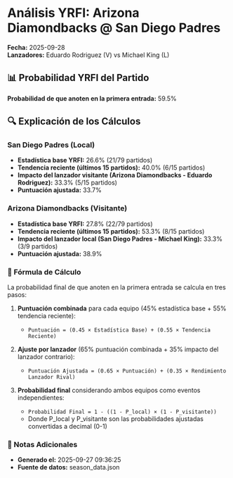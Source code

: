 # Análisis YRFI: Arizona Diamondbacks @ San Diego Padres

**Fecha:** 2025-09-28  
**Lanzadores:** Eduardo Rodriguez (V) vs Michael King (L)

## 📊 Probabilidad YRFI del Partido

**Probabilidad de que anoten en la primera entrada:** 59.5%

## 🔍 Explicación de los Cálculos

### San Diego Padres (Local)
- **Estadística base YRFI:** 26.6% (21/79 partidos)
- **Tendencia reciente (últimos 15 partidos):** 40.0% (6/15 partidos)
- **Impacto del lanzador visitante (Arizona Diamondbacks - Eduardo Rodriguez):** 33.3% (5/15 partidos)
- **Puntuación ajustada:** 33.7%

### Arizona Diamondbacks (Visitante)
- **Estadística base YRFI:** 27.8% (22/79 partidos)
- **Tendencia reciente (últimos 15 partidos):** 53.3% (8/15 partidos)
- **Impacto del lanzador local (San Diego Padres - Michael King):** 33.3% (3/9 partidos)
- **Puntuación ajustada:** 38.9%

### 📝 Fórmula de Cálculo

La probabilidad final de que anoten en la primera entrada se calcula en tres pasos:

1. **Puntuación combinada** para cada equipo (45% estadística base + 55% tendencia reciente):
   - `Puntuación = (0.45 × Estadística Base) + (0.55 × Tendencia Reciente)`

2. **Ajuste por lanzador** (65% puntuación combinada + 35% impacto del lanzador contrario):
   - `Puntuación Ajustada = (0.65 × Puntuación) + (0.35 × Rendimiento Lanzador Rival)`

3. **Probabilidad final** considerando ambos equipos como eventos independientes:
   - `Probabilidad Final = 1 - ((1 - P_local) × (1 - P_visitante))`
   - Donde P_local y P_visitante son las probabilidades ajustadas convertidas a decimal (0-1)

### 📌 Notas Adicionales

- **Generado el:** 2025-09-27 09:36:25
- **Fuente de datos:** season_data.json
